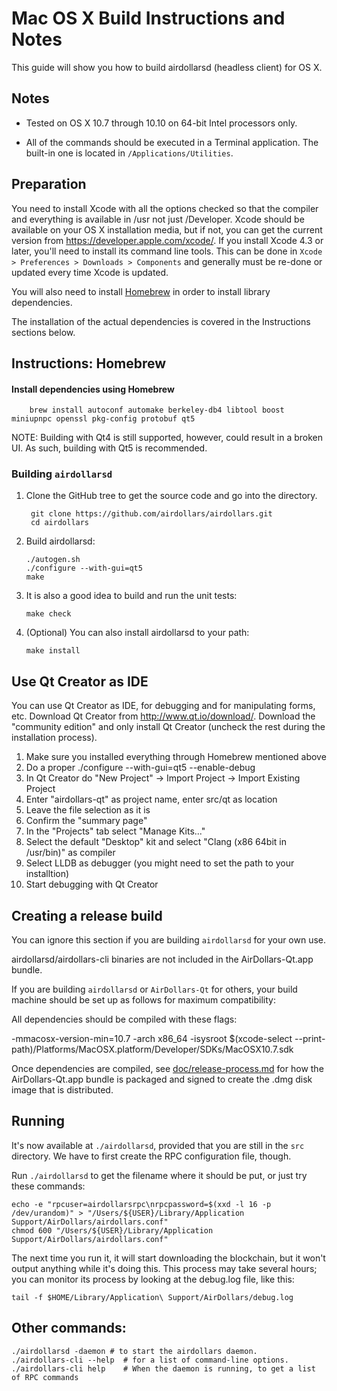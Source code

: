 Mac OS X Build Instructions and Notes
====================================
This guide will show you how to build airdollarsd (headless client) for OS X.

Notes
-----

* Tested on OS X 10.7 through 10.10 on 64-bit Intel processors only.

* All of the commands should be executed in a Terminal application. The
built-in one is located in `/Applications/Utilities`.

Preparation
-----------

You need to install Xcode with all the options checked so that the compiler
and everything is available in /usr not just /Developer. Xcode should be
available on your OS X installation media, but if not, you can get the
current version from https://developer.apple.com/xcode/. If you install
Xcode 4.3 or later, you'll need to install its command line tools. This can
be done in `Xcode > Preferences > Downloads > Components` and generally must
be re-done or updated every time Xcode is updated.

You will also need to install [Homebrew](http://brew.sh) in order to install library
dependencies.

The installation of the actual dependencies is covered in the Instructions
sections below.

Instructions: Homebrew
----------------------

#### Install dependencies using Homebrew

        brew install autoconf automake berkeley-db4 libtool boost miniupnpc openssl pkg-config protobuf qt5

NOTE: Building with Qt4 is still supported, however, could result in a broken UI. As such, building with Qt5 is recommended.

### Building `airdollarsd`

1. Clone the GitHub tree to get the source code and go into the directory.

        git clone https://github.com/airdollars/airdollars.git
        cd airdollars

2.  Build airdollarsd:

        ./autogen.sh
        ./configure --with-gui=qt5
        make

3.  It is also a good idea to build and run the unit tests:

        make check

4.  (Optional) You can also install airdollarsd to your path:

        make install

Use Qt Creator as IDE
------------------------
You can use Qt Creator as IDE, for debugging and for manipulating forms, etc.
Download Qt Creator from http://www.qt.io/download/. Download the "community edition" and only install Qt Creator (uncheck the rest during the installation process).

1. Make sure you installed everything through Homebrew mentioned above
2. Do a proper ./configure --with-gui=qt5 --enable-debug
3. In Qt Creator do "New Project" -> Import Project -> Import Existing Project
4. Enter "airdollars-qt" as project name, enter src/qt as location
5. Leave the file selection as it is
6. Confirm the "summary page"
7. In the "Projects" tab select "Manage Kits..."
8. Select the default "Desktop" kit and select "Clang (x86 64bit in /usr/bin)" as compiler
9. Select LLDB as debugger (you might need to set the path to your installtion)
10. Start debugging with Qt Creator

Creating a release build
------------------------
You can ignore this section if you are building `airdollarsd` for your own use.

airdollarsd/airdollars-cli binaries are not included in the AirDollars-Qt.app bundle.

If you are building `airdollarsd` or `AirDollars-Qt` for others, your build machine should be set up
as follows for maximum compatibility:

All dependencies should be compiled with these flags:

 -mmacosx-version-min=10.7
 -arch x86_64
 -isysroot $(xcode-select --print-path)/Platforms/MacOSX.platform/Developer/SDKs/MacOSX10.7.sdk

Once dependencies are compiled, see [doc/release-process.md](release-process.md) for how the AirDollars-Qt.app
bundle is packaged and signed to create the .dmg disk image that is distributed.

Running
-------

It's now available at `./airdollarsd`, provided that you are still in the `src`
directory. We have to first create the RPC configuration file, though.

Run `./airdollarsd` to get the filename where it should be put, or just try these
commands:

    echo -e "rpcuser=airdollarsrpc\nrpcpassword=$(xxd -l 16 -p /dev/urandom)" > "/Users/${USER}/Library/Application Support/AirDollars/airdollars.conf"
    chmod 600 "/Users/${USER}/Library/Application Support/AirDollars/airdollars.conf"

The next time you run it, it will start downloading the blockchain, but it won't
output anything while it's doing this. This process may take several hours;
you can monitor its process by looking at the debug.log file, like this:

    tail -f $HOME/Library/Application\ Support/AirDollars/debug.log

Other commands:
-------

    ./airdollarsd -daemon # to start the airdollars daemon.
    ./airdollars-cli --help  # for a list of command-line options.
    ./airdollars-cli help    # When the daemon is running, to get a list of RPC commands
